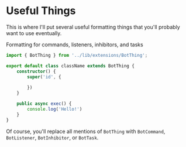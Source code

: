 # Useful Things

This is where I'll put several useful formatting things that you'll probably want to use eventually.


Formatting for commands, listeners, inhibitors, and tasks
```ts
import { BotThing } from '../lib/extensions/BotThing';

export default class className extends BotThing {
	constructor() {
		super('id', {
			
		})
	}

	public async exec() {
		console.log('Hello!')
	}
}
```
Of course, you'll replace all mentions of `BotThing` with `BotCommand`, `BotListener`, `BotInhibitor`, or `BotTask`.
